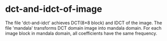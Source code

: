 # dct-and-idct-of-image
The file 'dct-and-idct' achieves DCT(8×8 block) and IDCT of the image. 
The file 'mandala' transforms DCT domain image into mandala domain. For each image block in mandala domain, all coefficients have the same frequency.
